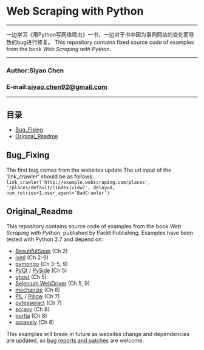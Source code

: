 # Web Scraping with Python
------

一边学习《用Python写网络爬虫》一书，一边对于书中因为事例网站的变化而导致的bug进行修复。
This repository contains fixed source code of examples from the book  *Web Scraping with Python*.
****
### Author:Siyao Chen
### E-mail:siyao.chen92@gmail.com
****
## 目录
* [Bug_Fixing](#Bug_Fixing)
* [Original_Readme](#Original_Readme)

Bug_Fixing
------
The first bug comes from the websites update.The url input of the 'link_crawler' should be as follows.
`link_crawler('http://example.webscraping.com/places', '/places/default/(index|view)', delay=0, num_retries=1,user_agent='BadCrawler')`

Original_Readme
------
This repository contains source code of examples from the book *Web Scraping with Python*, published by Packt Publishing. 
Examples have been tested with Python 2.7 and depend on: 

 * [BeautifulSoup](http://www.crummy.com/software/BeautifulSoup/) (Ch 2)
 * [lxml](http://lxml.de/) (Ch 2-9)
 * [pymongo](http://api.mongodb.org/python/current/) (Ch 3-5, 9)
 * [PyQt](http://www.riverbankcomputing.co.uk/software/pyqt/intro) / [PySide](https://pypi.python.org/pypi/PySide) (Ch 5)
 * [ghost](http://jeanphix.me/Ghost.py/) (Ch 5)
 * [Selenium WebDriver](http://www.seleniumhq.org/projects/webdriver/) (Ch 5, 9)
 * [mechanize](http://wwwsearch.sourceforge.net/mechanize/) (Ch 6)
 * [PIL](http://www.pythonware.com/products/pil/) / [Pillow](https://python-pillow.github.io/) (Ch 7)
 * [pytesseract](https://github.com/madmaze/pytesseract) (Ch 7)
 * [scrapy](http://scrapy.org/) (Ch 8)
 * [portia](https://github.com/scrapinghub/portia) (Ch 8)
 * [scrapely](https://github.com/scrapy/scrapely) (Ch 8)

This examples will break in future as websites change and dependencies are updated, so [bug reports and patches](https://bitbucket.org/wswp/code/issues?status=new&status=open) are welcome.
